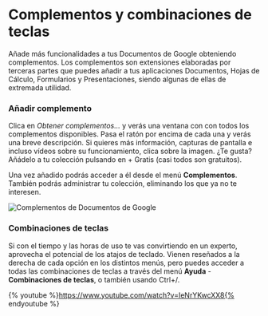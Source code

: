 # Complementos y combinaciones de teclas

Añade más funcionalidades a tus Documentos de Google obteniendo complementos. Los complementos son extensiones elaboradas por terceras partes que puedes añadir a tus aplicaciones Documentos, Hojas de Cálculo, Formularios y Presentaciones, siendo algunas de ellas de extremada utilidad.

### Añadir complemento

Clica en *Obtener complementos...* y verás una ventana con con todos los complementos disponibles. Pasa el ratón por encima de cada una y verás una breve descripción. Si quieres más información, capturas de pantalla e incluso vídeos sobre su funcionamiento, clica sobre la imagen. ¿Te gusta? Añádelo a tu colección pulsando en + Gratis (casi todos son gratuitos).

Una vez añadido podrás acceder a él desde el menú **Complementos**. También podrás administrar tu colección, eliminando los que ya no te interesen.

![Complementos de Documentos de Google](https://catedu.gitbooks.io/trabajo-colaborativo-con-google-drive/content/images/Complementos_de_Documentos_de_Google.png)

### Combinaciones de teclas

Si con el tiempo y las horas de uso te vas convirtiendo en un experto, aprovecha el potencial de los atajos de teclado. Vienen reseñados a la
derecha de cada opción en los distintos menús, pero puedes acceder a todas las combinaciones de teclas a través del menú **Ayuda** - **Combinaciones de teclas**, o también usando Ctrl+/.

{% youtube %}https://www.youtube.com/watch?v=IeNrYKwcXX8{% endyoutube %}